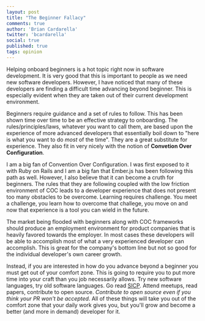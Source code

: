 ```yaml
---
layout: post
title: "The Beginner Fallacy"
comments: true
author: 'Brian Cardarella'
twitter: 'bcardarella'
social: true
published: true
tags: opinion
---
```


Helping onboard beginners is a hot topic right now in software
development. It is very good that this is important to people as we need
new software developers. However, I have noticed that many of these
developers are finding a difficult time advancing beyond beginner. This
is especially evident when they are taken out of their current
development environment.

Beginners require guidance and a set of rules to follow. This has been
shown time over time to be an effective strategy to onboarding. The
rules/principles/laws, whatever you want to call them, are based upon
the experience of more advanced developers that essentially boil down to 
"here is what you want to do *most* of the time". They are a great
substitute for experience. They also fit in very nicely with the notion
of **Convetion Over Configuration**.

I am a big fan of Convention Over Configuration. I was first exposed to
it with Ruby on Rails and I am a big fan that Ember.js has been
following this path as well. However, I also believe that it can become
a cruth for beginners. The rules that they are following coupled with
the low friction environment of COC leads to a developer experience that
does not present too many obstacles to be overcome. Learning requires
challenge. You meet a challenge, you learn how to overcome that
challege, you move on and now that experience is a tool you can wield in
the future.

The market being flooded with beginners along with COC frameworks should
produce an employment environment for product companies that is heavily
favored towards the employer. In most cases these developers will be
able to accomplish most of what a very experienced developer can
accomplish. This is great for the company's bottom line but not so good
for the individual developer's own career growth.

Instead, if you are interested in how do you advance beyond a beginner
you must get out of your comfort zone. This is going to require you to
put more time into your craft than you job necessarily allows. Try new
software languages, try old software languages. Go read
[SICP](https://mitpress.mit.edu/sicp/). Attend meetups, read papers,
contribute to open source. *Contribute to open source even if you think
your PR won't be accepted*. All of these things will take you out of the
comfort zone that your daily work gives you, but you'll grow and become
a better (and more in demand) developer for it.
